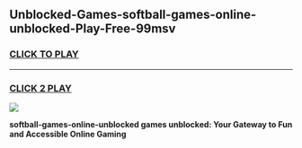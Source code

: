 
## Unblocked-Games-softball-games-online-unblocked-Play-Free-99msv
<h3>
<a href="https://premium76.site?title=softball-games-online-unblocked&ref=24M">CLICK TO PLAY</a></h3>
<hr>

<h3>
<a href="https://premium76.site?title=softball-games-online-unblocked&ref=24M">CLICK 2 PLAY</a>
  
</h3>

<a href="https://premium76.site?title=softball-games-online-unblocked&ref=24M"><img src="https://clearcache.store/games.png"></a>


**softball-games-online-unblocked games unblocked: Your Gateway to Fun and Accessible Online Gaming**
